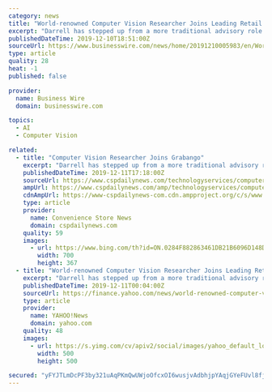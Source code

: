```yaml
---
category: news
title: "World-renowned Computer Vision Researcher Joins Leading Retail Technology Innovator"
excerpt: "Darrell has stepped up from a more traditional advisory role to become deeply involved in Grabango's day-to-day product development. With an expertise in computer vision, machine learning, and perception-based human computer interfaces, Darrell presently leads UC Berkeley's top-ranked Artificial Intelligence Laboratory, which has produced a ..."
publishedDateTime: 2019-12-10T18:51:00Z
sourceUrl: https://www.businesswire.com/news/home/20191210005983/en/World-renowned-Computer-Vision-Researcher-Joins-Leading-Retail
type: article
quality: 28
heat: -1
published: false

provider:
  name: Business Wire
  domain: businesswire.com

topics:
  - AI
  - Computer Vision

related:
  - title: "Computer Vision Researcher Joins Grabango"
    excerpt: "Darrell has stepped up from a more traditional advisory role to become deeply involved in Grabango's day-to-day product development. With an expertise in computer vision, machine learning and perception-based human computer interfaces, Darrell leads UC Berkeley's Artificial Intelligence Laboratory, which has contributed to the Convolutional ..."
    publishedDateTime: 2019-12-11T17:18:00Z
    sourceUrl: https://www.cspdailynews.com/technologyservices/computer-vision-researcher-joins-grabango
    ampUrl: https://www.cspdailynews.com/amp/technologyservices/computer-vision-researcher-joins-grabango
    cdnAmpUrl: https://www-cspdailynews-com.cdn.ampproject.org/c/s/www.cspdailynews.com/amp/technologyservices/computer-vision-researcher-joins-grabango
    type: article
    provider:
      name: Convenience Store News
      domain: cspdailynews.com
    quality: 59
    images:
      - url: https://www.bing.com/th?id=ON.0284F882863461DB21B6096D148DA802
        width: 700
        height: 367
  - title: "World-renowned Computer Vision Researcher Joins Leading Retail Technology Innovator"
    excerpt: "Darrell has stepped up from a more traditional advisory role to become deeply involved in Grabango's day-to-day product development. With an expertise in computer vision, machine learning, and perception-based human computer interfaces, Darrell presently leads UC Berkeley's top-ranked Artificial Intelligence Laboratory, which has produced a ..."
    publishedDateTime: 2019-12-11T00:04:00Z
    sourceUrl: https://finance.yahoo.com/news/world-renowned-computer-vision-researcher-195100947.html
    type: article
    provider:
      name: YAHOO!News
      domain: yahoo.com
    quality: 48
    images:
      - url: https://s.yimg.com/cv/apiv2/social/images/yahoo_default_logo.png
        width: 500
        height: 500

secured: "yFYJTLmDcPF3by321uAqPKmQwUWjoOfcxOI6wusjvAdbhjpYAqjGYeFUvl8fjyD8Paw+GHZc3w00/SFwImktohrK7Xp3+otfM9SwhqO6EU40q/POo4iUiVGEC8ISOZybhc6TYxc6nVBPKxPNU86m9Aw99y3g0TrRNG+cRAxcIqkJ/OFq4Yt7jjtjRw0hX5ixMN20TyHQ+POjleXahrj49IHR+zZlqVBZIj6nFjiUpQvMgIDB3QhXw97CNoL+Oa8Y8s43ujXNMiV8tYbNnQ9Q4Q==;7fx73IbfkW7ty8JsIbpTpg=="
---
```


